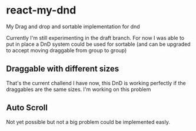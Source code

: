 # react-my-dnd
My Drag and drop and sortable implementation for dnd

Currently I'm still experimenting in the draft branch.
For now I was able to put in place a DnD system could be used for sortable (and can be upgraded to accept moving draggable from group to group)

## Draggable with different sizes
That's the current challend I have now, this DnD is working perfectly if the draggables are the same sizes.
I'm working on this problem

## Auto Scroll
Not yet possible but not a big problem could be implemented easly.
